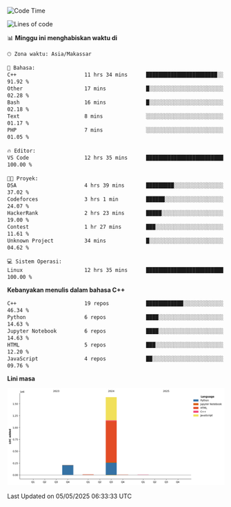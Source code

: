 <!--START_SECTION:waka-->
![Code Time](http://img.shields.io/badge/Code%20Time-190%20hrs%2028%20mins-blue)

![Lines of code](https://img.shields.io/badge/Sejak%20Hello%20World%20aku%20telah%20menulis-1.9%20million%20baris%20kode-blue)

📊 **Minggu ini menghabiskan waktu di** 

```text
🕑︎ Zona waktu: Asia/Makassar

💬 Bahasa: 
C++                      11 hrs 34 mins      ███████████████████████░░   91.92 % 
Other                    17 mins             █░░░░░░░░░░░░░░░░░░░░░░░░   02.28 % 
Bash                     16 mins             █░░░░░░░░░░░░░░░░░░░░░░░░   02.18 % 
Text                     8 mins              ░░░░░░░░░░░░░░░░░░░░░░░░░   01.17 % 
PHP                      7 mins              ░░░░░░░░░░░░░░░░░░░░░░░░░   01.05 % 

🔥 Editor: 
VS Code                  12 hrs 35 mins      █████████████████████████   100.00 % 

🐱‍💻 Proyek: 
DSA                      4 hrs 39 mins       █████████░░░░░░░░░░░░░░░░   37.02 % 
Codeforces               3 hrs 1 min         ██████░░░░░░░░░░░░░░░░░░░   24.07 % 
HackerRank               2 hrs 23 mins       █████░░░░░░░░░░░░░░░░░░░░   19.00 % 
Contest                  1 hr 27 mins        ███░░░░░░░░░░░░░░░░░░░░░░   11.61 % 
Unknown Project          34 mins             █░░░░░░░░░░░░░░░░░░░░░░░░   04.62 % 

💻 Sistem Operasi: 
Linux                    12 hrs 35 mins      █████████████████████████   100.00 % 
```

**Kebanyakan menulis dalam bahasa C++** 

```text
C++                      19 repos            ████████████░░░░░░░░░░░░░   46.34 % 
Python                   6 repos             ████░░░░░░░░░░░░░░░░░░░░░   14.63 % 
Jupyter Notebook         6 repos             ████░░░░░░░░░░░░░░░░░░░░░   14.63 % 
HTML                     5 repos             ███░░░░░░░░░░░░░░░░░░░░░░   12.20 % 
JavaScript               4 repos             ██░░░░░░░░░░░░░░░░░░░░░░░   09.76 % 
```



**Lini masa**

![Lines of Code chart](https://raw.githubusercontent.com/yusuf601/yusuf601/main/assets/bar_graph.png)


 Last Updated on 05/05/2025 06:33:33 UTC
<!--END_SECTION:waka-->
